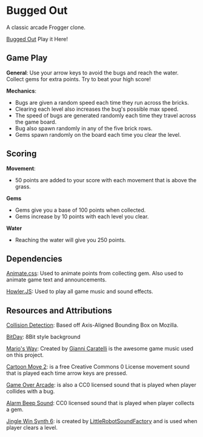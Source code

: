 # **Bugged Out**
A classic arcade Frogger clone.

[Bugged Out](https://rleu82.github.io/fend-project-3-arcade-game/) Play it Here!
## Game Play
**General**: Use your arrow keys to avoid the bugs and reach the water. Collect gems for extra points. Try to beat your high score!

**Mechanics**:
* Bugs are given a random speed each time they run across the bricks. 
* Clearing each level also increases the bug's possible max speed. 
* The speed of bugs are generated randomly each time they travel across the game board.
* Bug also spawn randomly in any of the five brick rows.
* Gems spawn randomly on the board each time you clear the level. 

## Scoring
**Movement**: 
* 50 points are added to your score with each movement that is above the grass.

**Gems**
* Gems give you a base of 100 points when collected. 
* Gems increase by 10 points with each level you clear.

**Water**
* Reaching the water will give you 250 points.

## Dependencies
[Animate.css](https://daneden.github.io/animate.css/): Used to animate points from collecting gem. Also used to animate game text and announcements.

[Howler.JS](https://howlerjs.com/): Used to play all game music and sound effects.

## Resources and Attributions
[Collision Detection](https://developer.mozilla.org/en-US/docs/Games/Techniques/2D_collision_detection): Based off Axis-Aligned Bounding Box on Mozilla.

[BitDay](http://www.bitday.me/download/): 8Bit style background

[Mario's Way](https://freesound.org/people/xsgianni/sounds/388079/): Created by [Gianni Caratelli](gianni73@hotmail.com) is the awesome game music used on this project.

[Cartoon Move 2](https://freesound.org/people/andresix/sounds/245631/): is a free Creative Commons 0 License movement sound that is played each time arrow keys are pressed.

[Game Over Arcade](https://freesound.org/people/myfox14/sounds/382310/): is also a CC0 licensed sound that is played when player collides with a bug.

[Alarm Beep Sound](https://freesound.org/people/Kodack/sounds/258020/): CC0 licensed sound that is played when player collects a gem.

[Jingle Win Synth 6](https://freesound.org/people/LittleRobotSoundFactory/sounds/274181/): is created  by [LittleRobotSoundFactory](https://freesound.org/people/LittleRobotSoundFactory/) and is used when player clears a level.
